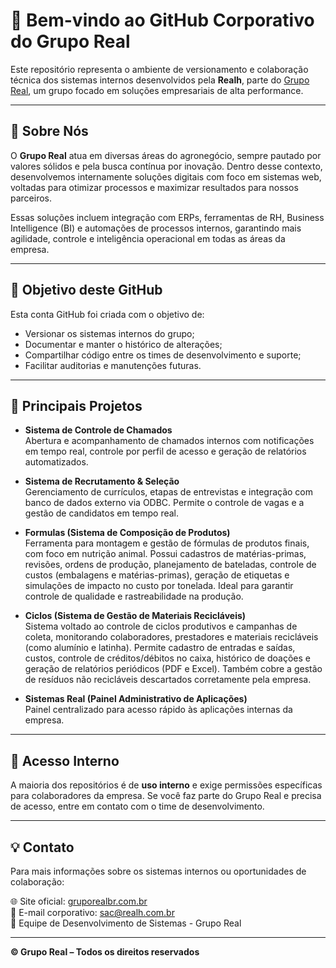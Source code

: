 # 👋 Bem-vindo ao GitHub Corporativo do Grupo Real

Este repositório representa o ambiente de versionamento e colaboração técnica dos sistemas internos desenvolvidos pela **Realh**, parte do [Grupo Real](https://gruporealbr.com.br/), um grupo focado em soluções empresariais de alta performance.

---

## 🧩 Sobre Nós

O **Grupo Real** atua em diversas áreas do agronegócio, sempre pautado por valores sólidos e pela busca contínua por inovação. Dentro desse contexto, desenvolvemos internamente soluções digitais com foco em sistemas web, voltadas para otimizar processos e maximizar resultados para nossos parceiros.

Essas soluções incluem integração com ERPs, ferramentas de RH, Business Intelligence (BI) e automações de processos internos, garantindo mais agilidade, controle e inteligência operacional em todas as áreas da empresa.

---

## 📌 Objetivo deste GitHub

Esta conta GitHub foi criada com o objetivo de:

- Versionar os sistemas internos do grupo;
- Documentar e manter o histórico de alterações;
- Compartilhar código entre os times de desenvolvimento e suporte;
- Facilitar auditorias e manutenções futuras.

---

## 📂 Principais Projetos

- **Sistema de Controle de Chamados**  
  Abertura e acompanhamento de chamados internos com notificações em tempo real, controle por perfil de acesso e geração de relatórios automatizados.

- **Sistema de Recrutamento & Seleção**  
  Gerenciamento de currículos, etapas de entrevistas e integração com banco de dados externo via ODBC. Permite o controle de vagas e a gestão de candidatos em tempo real.

- **Formulas (Sistema de Composição de Produtos)**  
  Ferramenta para montagem e gestão de fórmulas de produtos finais, com foco em nutrição animal. Possui cadastros de matérias-primas, revisões, ordens de produção, planejamento de bateladas, controle de custos (embalagens e matérias-primas), geração de etiquetas e simulações de impacto no custo por tonelada. Ideal para garantir controle de qualidade e rastreabilidade na produção.

- **Ciclos (Sistema de Gestão de Materiais Recicláveis)**  
  Sistema voltado ao controle de ciclos produtivos e campanhas de coleta, monitorando colaboradores, prestadores e materiais recicláveis (como alumínio e latinha). Permite cadastro de entradas e saídas, custos, controle de créditos/débitos no caixa, histórico de doações e geração de relatórios periódicos (PDF e Excel). Também cobre a gestão de resíduos não recicláveis descartados corretamente pela empresa.

- **Sistemas Real (Painel Administrativo de Aplicações)**  
  Painel centralizado para acesso rápido às aplicações internas da empresa.

---

## 👥 Acesso Interno

A maioria dos repositórios é de **uso interno** e exige permissões específicas para colaboradores da empresa. Se você faz parte do Grupo Real e precisa de acesso, entre em contato com o time de desenvolvimento.

---

## 💡 Contato

Para mais informações sobre os sistemas internos ou oportunidades de colaboração:

🌐 Site oficial: [gruporealbr.com.br](https://gruporealbr.com.br/)  
📧 E-mail corporativo: sac@realh.com.br  
🏢 Equipe de Desenvolvimento de Sistemas - Grupo Real

---

**© Grupo Real – Todos os direitos reservados**
